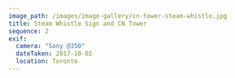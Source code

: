 ```yaml
---
image_path: /images/image-gallery/cn-tower-steam-whistle.jpg
title: Steam Whistle Sign and CN Tower
sequence: 2
exif:
  camera: "Sony @350"
  dateTaken: 2017-10-02
  location: Toronto
---
```

